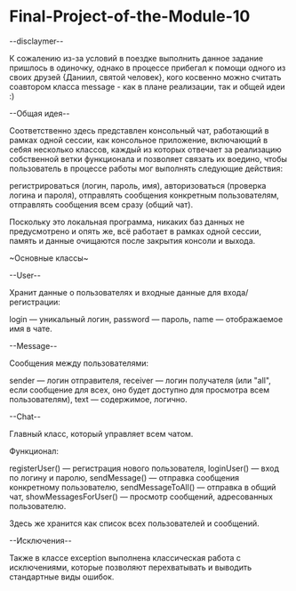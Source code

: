 # Final-Project-of-the-Module-10

--disclaymer--

К сожалению из-за условий в поездке выполнить данное задание пришлось в одиночку, однако в процессе прибегал к помощи одного из своих друзей {Даниил, святой человек}, кого косвенно можно считать соавтором класса message - как в плане реализации, так и общей идеи :) 

--Общая идея--

Соответственно здесь представлен консольный чат, работающий в рамках одной сессии, как консольное приложение, включающий в себяя несколько классов, каждый из которых отвечает за реализацию собственной ветки функционала и позволяет связать их воедино, чтобы пользователь в процессе работы мог выполнять следующие действия: 

регистрироваться (логин, пароль, имя),
авторизоваться (проверка логина и пароля),
отправлять сообщения конкретным пользователям,
отправлять сообщения всем сразу (общий чат).

Поскольку это локальная программа, никаких баз данных не предусмотрено и опять же, всё работает в рамках одной сессии, память и данные очищаются после закрытия консоли и выхода. 

~Основные классы~

--User--

Хранит данные о пользователях и входные данные для входа/регистрации:

login — уникальный логин,
password — пароль,
name — отображаемое имя в чате.

--Message--

Сообщения между пользователями:

sender — логин отправителя,
receiver — логин получателя (или "all", если сообщение для всех, оно будет доступно для просмотра всем пользователям),
text — содержимое, логично.

--Chat--

Главный класс, который управляет всем чатом.

Функционал:

registerUser() — регистрация нового пользователя,
loginUser() — вход по логину и паролю,
sendMessage() — отправка сообщения конкретному пользователю,
sendMessageToAll() — отправка в общий чат,
showMessagesForUser() — просмотр сообщений, адресованных пользователю.

Здесь же хранится как список всех пользователей и сообщений.

--Исключения--

Также в классе exception выполнена классическая работа с исключениями, которые позволяют перехватывать и выводить стандартные виды ошибок. 
